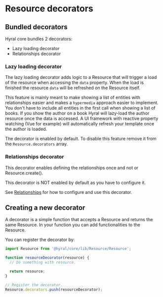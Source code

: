 # Resource decorators

## Bundled decorators

Hyral core bundles 2 decorators:

* Lazy loading decorator
* Relationships decorator

### Lazy loading decorator
The lazy loading decorator adds logic to a Resource that will trigger a load of the resource when accessing the `data`
property. When the load is finished the resource `data` will be refreshed on the Resource itself.

This feature is mainly meant to make showing a list of entities with relationships easier and makes a `hypermedia`
approach easier to implement. You don't have to include all entities in the first call when showing a list of books.
If you show the author on a book Hyral will lazy-load the author resource once the data is accessed. A UI framework
with reactive property watching (Vue for example) will automatically refresh your template once the author is loaded.

The decorator is enabled by default. To disable this feature remove it from the `Resource.decorators` array.

### Relationships decorator
This decorator enables defining the relationships once and not or Resource.create().

This decorator is NOT enabled by default as you have to configure it.

See [Relationships](relationships.md) for how to configure and use this decorator.

## Creating a new decorator

A decorator is a simple function that accepts a Resource and returns the same Resource. In your function you can add
functionalities to the Resource.

You can register the decorator by:

```javascript
import Resource from '@hyral/core/lib/Resource/Resource';

function resourceDecorator(resource) {
  // Do something with resource.

  return resource;
}

// Register the decorator.
Resource.decorators.push(resourceDecorator);
```
